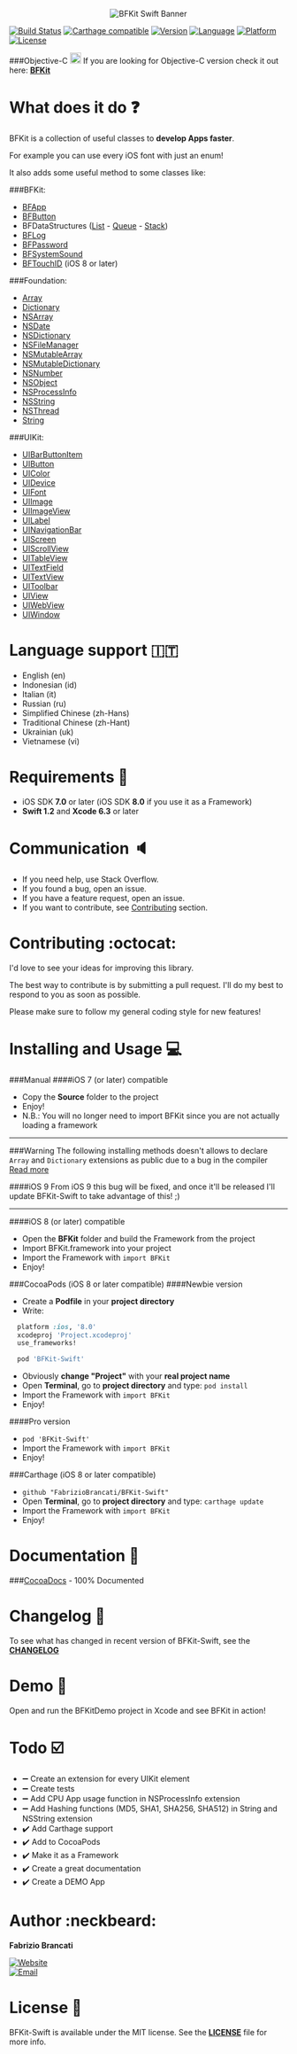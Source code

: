 <p align="center"><img src="http://github.fabriziobrancati.com/bfkit/resources/banner-swift.png" alt="BFKit Swift Banner"></p>

[![Build Status](https://travis-ci.org/FabrizioBrancati/BFKit-Swift.svg?branch=master)](https://travis-ci.org/FabrizioBrancati/BFKit-Swift)
[![Carthage compatible](https://img.shields.io/badge/Carthage-compatible-4BC51D.svg?style=flat)](https://github.com/Carthage/Carthage)
[![Version](https://img.shields.io/cocoapods/v/BFKit-Swift.svg?style=flat)][CocoaDocs]
[![Language](https://img.shields.io/badge/language-Swift-orange.svg)](https://developer.apple.com/swift/)
[![Platform](https://img.shields.io/badge/platform-iOS-ffc713.svg)][CocoaDocs]
[![License](https://img.shields.io/badge/license-MIT-lightgrey.svg)](https://github.com/FabrizioBrancati/BBFKit-Swift/blob/master/LICENSE)

###Objective-C <img src="http://github.fabriziobrancati.com/bfkit/resources/objc-icon.png" height="20" width="20">
If you are looking for Objective-C version check it out here: **[BFKit](https://github.com/FabrizioBrancati/BFKit)**

What does it do :question:
==========================
BFKit is a collection of useful classes to **develop Apps faster**.

For example you can use every iOS font with just an enum!

It also adds some useful method to some classes like:

###BFKit:
- [BFApp](http://cocoadocs.org/docsets/BFKit-Swift/1.4.1/Classes/BFApp.html)
- [BFButton](http://cocoadocs.org/docsets/BFKit-Swift/1.4.1/Classes/BFButton.html)
- BFDataStructures ([List](http://cocoadocs.org/docsets/BFKit-Swift/1.4.1/Classes/List.html) - [Queue](http://cocoadocs.org/docsets/BFKit-Swift/1.4.1/Classes/Queue.html) - [Stack](http://cocoadocs.org/docsets/BFKit-Swift/1.4.1/Classes/Stack.html))
- [BFLog](http://cocoadocs.org/docsets/BFKit-Swift/1.4.1/Functions.html#/)
- [BFPassword](http://cocoadocs.org/docsets/BFKit-Swift/1.4.1/Classes/BFPassword.html)
- [BFSystemSound](http://cocoadocs.org/docsets/BFKit-Swift/1.4.1/Classes/BFSystemSound.html)
- [BFTouchID](http://cocoadocs.org/docsets/BFKit-Swift/1.4.1/Classes/BFTouchID.html) (iOS 8 or later)

###Foundation:
- [Array](http://cocoadocs.org/docsets/BFKit-Swift/1.4.1/Extensions.html#/s:Sa)
- [Dictionary](http://cocoadocs.org/docsets/BFKit-Swift/1.4.1/Extensions.html#/s:VSs10Dictionary)
- [NSArray](http://cocoadocs.org/docsets/BFKit-Swift/1.4.1/Extensions/NSArray.html)
- [NSDate](http://cocoadocs.org/docsets/BFKit-Swift/1.4.1/Extensions/NSDate.html)
- [NSDictionary](http://cocoadocs.org/docsets/BFKit-Swift/1.4.1/Extensions/NSDictionary.html)
- [NSFileManager](http://cocoadocs.org/docsets/BFKit-Swift/1.4.1/Extensions/NSFileManager.html)
- [NSMutableArray](http://cocoadocs.org/docsets/BFKit-Swift/1.4.1/Extensions/NSMutableArray.html)
- [NSMutableDictionary](http://cocoadocs.org/docsets/BFKit-Swift/1.4.1/Extensions/NSMutableDictionary.html)
- [NSNumber](http://cocoadocs.org/docsets/BFKit-Swift/1.4.1/Extensions/NSNumber.html)
- [NSObject](http://cocoadocs.org/docsets/BFKit-Swift/1.4.1/Extensions/NSObject.html)
- [NSProcessInfo](http://cocoadocs.org/docsets/BFKit-Swift/1.4.1/Extensions.html#/)
- [NSString](http://cocoadocs.org/docsets/BFKit-Swift/1.4.1/Extensions/NSString.html)
- [NSThread](http://cocoadocs.org/docsets/BFKit-Swift/1.4.1/Extensions/NSThread.html)
- [String](http://cocoadocs.org/docsets/BFKit-Swift/1.4.1/Extensions/String.html)

###UIKit:
- [UIBarButtonItem](http://cocoadocs.org/docsets/BFKit-Swift/1.4.1/Extensions/UIBarButtonItem.html)
- [UIButton](http://cocoadocs.org/docsets/BFKit-Swift/1.4.1/Extensions/UIButton.html)
- [UIColor](http://cocoadocs.org/docsets/BFKit-Swift/1.4.1/Extensions/UIColor.html)
- [UIDevice](http://cocoadocs.org/docsets/BFKit-Swift/1.4.1/Extensions/UIDevice.html)
- [UIFont](http://cocoadocs.org/docsets/BFKit-Swift/1.4.1/Extensions/UIFont.html)
- [UIImage](http://cocoadocs.org/docsets/BFKit-Swift/1.4.1/Extensions/UIImage.html)
- [UIImageView](http://cocoadocs.org/docsets/BFKit-Swift/1.4.1/Extensions/UIImageView.html)
- [UILabel](http://cocoadocs.org/docsets/BFKit-Swift/1.4.1/Extensions/UILabel.html)
- [UINavigationBar](http://cocoadocs.org/docsets/BFKit-Swift/1.4.1/Extensions/UINavigationBar.html)
- [UIScreen](http://cocoadocs.org/docsets/BFKit-Swift/1.4.1/Extensions/UIScreen.html)
- [UIScrollView](http://cocoadocs.org/docsets/BFKit-Swift/1.4.1/Extensions/UIScrollView.html)
- [UITableView](http://cocoadocs.org/docsets/BFKit-Swift/1.4.1/Extensions/UITableView.html)
- [UITextField](http://cocoadocs.org/docsets/BFKit-Swift/1.4.1/Extensions/UITextField.html)
- [UITextView](http://cocoadocs.org/docsets/BFKit-Swift/1.4.1/Extensions/UITextView.html)
- [UIToolbar](http://cocoadocs.org/docsets/BFKit-Swift/1.4.1/Extensions/UIToolbar.html)
- [UIView](http://cocoadocs.org/docsets/BFKit-Swift/1.4.1/Extensions/UIView.html)
- [UIWebView](http://cocoadocs.org/docsets/BFKit-Swift/1.4.1/Extensions/UIWebView.html)
- [UIWindow](http://cocoadocs.org/docsets/BFKit-Swift/1.4.1/Extensions/UIWindow.html)

Language support :it:
=====================
- English (en)
- Indonesian (id)
- Italian (it)
- Russian (ru)
- Simplified Chinese (zh-Hans)
- Traditional Chinese (zh-Hant)
- Ukrainian (uk)
- Vietnamese (vi)

Requirements :iphone:
=====================
- iOS SDK **7.0** or later (iOS SDK **8.0** if you use it as a Framework)
- **Swift 1.2** and **Xcode 6.3** or later

Communication :speaker:
=======================
- If you need help, use Stack Overflow.
- If you found a bug, open an issue.
- If you have a feature request, open an issue.
- If you want to contribute, see [Contributing](https://github.com/FabrizioBrancati/BFKit-Swift#contributing-octocat) section.

Contributing :octocat:
======================
I'd love to see your ideas for improving this library.

The best way to contribute is by submitting a pull request.
I'll do my best to respond to you as soon as possible.

Please make sure to follow my general coding style for new features!

Installing and Usage :computer:
===============================
###Manual
####iOS 7 (or later) compatible
- Copy the **Source** folder to the project
- Enjoy!
- N.B.: You will no longer need to import BFKit since you are not actually loading a framework

---
###Warning
The following installing methods doesn't allows to declare ```Array``` and ```Dictionary``` extensions as public due to a bug in the compiler
[Read more](https://devforums.apple.com/message/983747)

####iOS 9
From iOS 9 this bug will be fixed, and once it'll be released I'll update BFKit-Swift to take advantage of this! ;)

---

####iOS 8 (or later) compatible
- Open the **BFKit** folder and build the Framework from the project
- Import BFKit.framework into your project
- Import the Framework with ```import BFKit```
- Enjoy!

###CocoaPods (iOS 8 or later compatible)
####Newbie version
- Create a **Podfile** in your **project directory**
- Write:
```ruby
  platform :ios, '8.0'
  xcodeproj 'Project.xcodeproj'
  use_frameworks!

  pod 'BFKit-Swift'
```
- Obviously **change "Project"**  with your **real project name**
- Open **Terminal**, go to **project directory** and type: ```pod install```
- Import the Framework with ```import BFKit```
- Enjoy!

####Pro version
- ```pod 'BFKit-Swift'```
- Import the Framework with ```import BFKit```
- Enjoy!

###Carthage (iOS 8 or later compatible)
- ```github "FabrizioBrancati/BFKit-Swift"```
- Open **Terminal**, go to **project directory** and type: ```carthage update```
- Import the Framework with ```import BFKit```
- Enjoy!

Documentation :100:
===================
###[CocoaDocs] - 100% Documented

Changelog :bookmark_tabs:
=========================
To see what has changed in recent version of BFKit-Swift, see the **[CHANGELOG](https://github.com/FabrizioBrancati/BFKit-Swift/blob/master/CHANGELOG.md)**

Demo :wrench:
=============
Open and run the BFKitDemo project in Xcode and see BFKit in action!

Todo :ballot_box_with_check:
============================
- :heavy_minus_sign: Create an extension for every UIKit element
- :heavy_minus_sign: Create tests
- :heavy_minus_sign: Add CPU App usage function in NSProcessInfo extension
- :heavy_minus_sign: Add Hashing functions (MD5, SHA1, SHA256, SHA512) in String and NSString extension
- :heavy_check_mark: Add Carthage support
- :heavy_check_mark: Add to CocoaPods
- :heavy_check_mark: Make it as a Framework
- :heavy_check_mark: Create a great documentation
- :heavy_check_mark: Create a DEMO App

Author :neckbeard:
==================
**Fabrizio Brancati**

[![Website](https://img.shields.io/badge/website-fabriziobrancati.com-4fb0c8.svg)](http://www.fabriziobrancati.com)
<br>
[![Email](https://img.shields.io/badge/email-fabrizio.brancati%40gmail.com-green.svg)](mailto:fabrizio.brancati@gmail.com)

License :scroll:
================
BFKit-Swift is available under the MIT license. See the **[LICENSE](https://github.com/FabrizioBrancati/BFKit-Swift/blob/master/LICENSE)** file for more info.

[CocoaDocs]: http://cocoadocs.org/docsets/BFKit-Swift/1.4.1/

